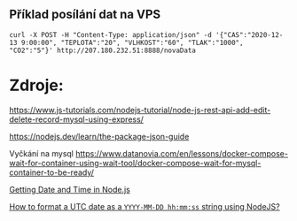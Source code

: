 ## Příklad posílání dat na VPS
```
curl -X POST -H "Content-Type: application/json" -d '{"CAS":"2020-12-13 9:00:00", "TEPLOTA":"20", "VLHKOST":"60", "TLAK":"1000", "CO2":"5"}' http://207.180.232.51:8888/novaData
```

# Zdroje:
https://www.js-tutorials.com/nodejs-tutorial/node-js-rest-api-add-edit-delete-record-mysql-using-express/

https://nodejs.dev/learn/the-package-json-guide



Vyčkání na mysql
https://www.datanovia.com/en/lessons/docker-compose-wait-for-container-using-wait-tool/docker-compose-wait-for-mysql-container-to-be-ready/


[Getting Date and Time in Node.js](https://usefulangle.com/post/187/nodejs-get-date-time)

[How to format a UTC date as a `YYYY-MM-DD hh:mm:ss` string using NodeJS?](https://stackoverflow.com/questions/10645994/how-to-format-a-utc-date-as-a-yyyy-mm-dd-hhmmss-string-using-nodejs)